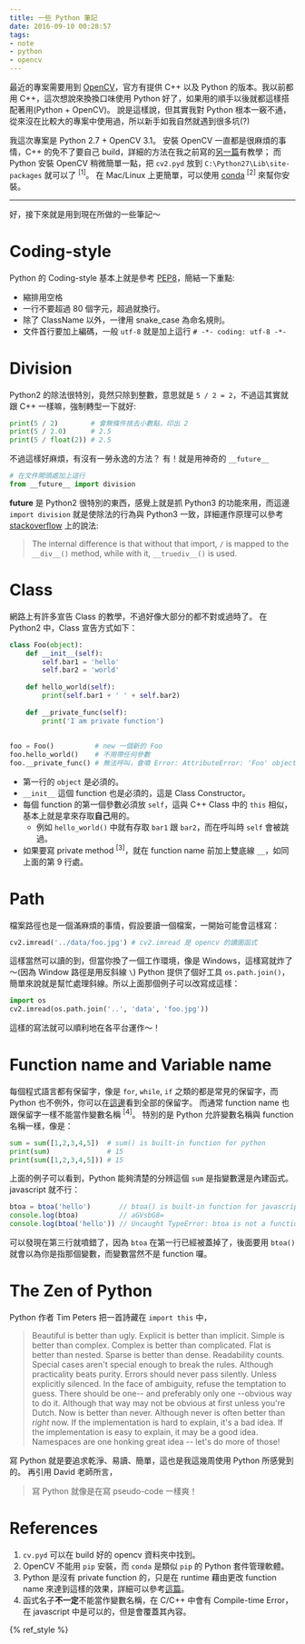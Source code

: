 ```yaml
---
title: 一些 Python 筆記 
date: 2016-09-10 00:28:57
tags:
- note
- python
- opencv
---
```


最近的專案需要用到 [OpenCV](http://opencv.org/)，官方有提供 C++ 以及 Python 的版本。我以前都用 C++，這次想說來換換口味使用 Python 好了，如果用的順手以後就都這樣搭配著用(Python + OpenCV)。
說是這樣說，但其實我對 Python 根本一竅不通，從來沒在比較大的專案中使用過，所以新手如我自然就遇到很多坑(?)
<!-- more -->

我這次專案是 Python 2.7 + OpenCV 3.1。
安裝 OpenCV 一直都是很麻煩的事情，C++ 的免不了要自己 build，詳細的方法在我之前寫的[另一篇](https://ssarcandy.tw/2016/07/22/Setting-up-OpenCV-using-Cmake-GUI/)有教學；
而 Python 安裝 OpenCV 稍微簡單一點，把 `cv2.pyd` 放到 `C:\Python27\Lib\site-packages` 就可以了 <sup>[1]</sup>。
在 Mac/Linux 上更簡單，可以使用 [conda](https://www.continuum.io/) <sup>[2]</sup> 來幫你安裝。


---
好，接下來就是用到現在所做的一些筆記～

# Coding-style

Python 的 Coding-style 基本上就是參考 [PEP8](https://www.python.org/dev/peps/pep-0008/)，簡結一下重點:

- 縮排用空格
- 一行不要超過 80 個字元，超過就換行。
- 除了 ClassName 以外，一律用 snake_case 為命名規則。
- 文件首行要加上編碼，一般 `utf-8` 就是加上這行 `# -*- coding: utf-8 -*-`


# Division

Python2 的除法很特別，竟然只除到整數，意思就是 `5 / 2 = 2`，不過這其實就跟 C++ 一樣嘛，強制轉型一下就好:

```py
print(5 / 2)        # 會無條件捨去小數點，印出 2
print(5 / 2.0)      # 2.5
print(5 / float(2)) # 2.5
```

不過這樣好麻煩，有沒有一勞永逸的方法？
有！就是用神奇的 `__future__`

```py
# 在文件開頭處加上這行
from __future__ import division
```

__future__ 是 Python2 很特別的東西，感覺上就是抓 Python3 的功能來用，而這邊 `import division` 就是使除法的行為與 Python3 一致，詳細運作原理可以參考 [stackoverflow](http://stackoverflow.com/questions/7075082/what-is-future-in-python-used-for-and-how-when-to-use-it-and-how-it-works) 上的說法:
> The internal difference is that without that import, `/` is mapped to the `__div__()` method, while with it, `__truediv__()` is used.


# Class

網路上有許多宣告 Class 的教學，不過好像大部分的都不對或過時了。
在 Python2 中，Class 宣告方式如下：

```py class.py
class Foo(object):
    def __init__(self):
        self.bar1 = 'hello'
        self.bar2 = 'world'
  
    def hello_world(self):
        print(self.bar1 + ' ' + self.bar2)
  
    def __private_func(self):
        print('I am private function')
  
  
foo = Foo()          # new 一個新的 Foo
foo.hello_world()    # 不用帶任何參數
foo.__private_func() # 無法呼叫，會噴 Error: AttributeError: 'Foo' object has no attribute '__private_func'
```

- 第一行的 `object` 是必須的。
- `__init__` 這個 function 也是必須的，這是 Class Constructor。
- 每個 function 的第一個參數必須放 `self`，這與 C++ Class 中的 `this` 相似，基本上就是拿來存取**自己**用的。
  - 例如 `hello_world()` 中就有存取 `bar1` 跟 `bar2`，而在呼叫時 `self` 會被跳過。
- 如果要寫 private method <sup>[3]</sup>，就在 function name 前加上雙底線 `__`，如同上面的第 9 行處。


# Path

檔案路徑也是一個滿麻煩的事情，假設要讀一個檔案，一開始可能會這樣寫：

```py
cv2.imread('../data/foo.jpg') # cv2.imread 是 opencv 的讀圖函式
```

這樣當然可以讀的到，但當你換了一個工作環境，像是 Windows，這樣寫就炸了～(因為 Window 路徑是用反斜線 `\`)
Python 提供了個好工具 `os.path.join()`，簡單來說就是幫忙處理斜線。所以上面那個例子可以改寫成這樣：

```py
import os
cv2.imread(os.path.join('..', 'data', 'foo.jpg'))
```

這樣的寫法就可以順利地在各平台運作～！

# Function name and Variable name

每個程式語言都有保留字，像是 `for`, `while`, `if` 之類的都是常見的保留字，而 Python 也不例外，你可以在[這邊](https://docs.python.org/2.5/ref/keywords.html)看到全部的保留字。
而通常 function name 也跟保留字一樣不能當作變數名稱 <sup>[4]</sup>。
特別的是 Python 允許變數名稱與 function 名稱一樣，像是：

```py
sum = sum([1,2,3,4,5])  # sum() is built-in function for python
print(sum)              # 15
print(sum([1,2,3,4,5])) # 15
```

上面的例子可以看到，Python 能夠清楚的分辨這個 `sum` 是指變數還是內建函式。
javascript 就不行：

```js
btoa = btoa('hello')       // btoa() is built-in function for javascript
console.log(btoa)          // aGVsbG8=
console.log(btoa('hello')) // Uncaught TypeError: btoa is not a function
```

可以發現在第三行就噴錯了，因為 `btoa` 在第一行已經被蓋掉了，後面要用 `btoa()` 就會以為你是指那個變數，而變數當然不是 function 囉。


# The Zen of Python

Python 作者 Tim Peters 把一首詩藏在 `import this` 中，

>Beautiful is better than ugly.
>Explicit is better than implicit.
>Simple is better than complex.
>Complex is better than complicated.
>Flat is better than nested.
>Sparse is better than dense.
>Readability counts.
>Special cases aren't special enough to break the rules.
>Although practicality beats purity.
>Errors should never pass silently.
>Unless explicitly silenced.
>In the face of ambiguity, refuse the temptation to guess.
>There should be one-- and preferably only one --obvious way to do it.
>Although that way may not be obvious at first unless you're Dutch.
>Now is better than never.
>Although never is often better than *right* now.
>If the implementation is hard to explain, it's a bad idea.
>If the implementation is easy to explain, it may be a good idea.
>Namespaces are one honking great idea -- let's do more of those!

寫 Python 就是要追求乾淨、易讀、簡單，這也是我這幾周使用 Python 所感覺到的。
再引用 David 老師所言，
>寫 Python 就像是在寫 pseudo-code 一樣爽！



# References

1. `cv.pyd` 可以在 build 好的 opencv 資料夾中找到。
2. OpenCV 不能用 `pip` 安裝，而 `conda` 是類似 `pip` 的 Python 套件管理軟體。
3. Python 是沒有 private function 的，只是在 runtime 藉由更改 function name 來達到這樣的效果，詳細可以參考[這篇](http：//stackoverflow.com/questions/17193457/private-method-in-python)。 
4. 函式名子**不一定**不能當作變數名稱，在 C/C++ 中會有 Compile-time Error，在 javascript 中是可以的，但是會覆蓋其內容。

{% ref_style %}
